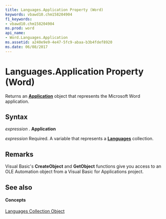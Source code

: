 ```yaml
---
title: Languages.Application Property (Word)
keywords: vbawd10.chm158204904
f1_keywords:
- vbawd10.chm158204904
ms.prod: word
api_name:
- Word.Languages.Application
ms.assetid: a240e9e9-4e47-5fc9-abaa-b3b4fdef8920
ms.date: 06/08/2017
---
```



# Languages.Application Property (Word)

Returns an  **[Application](Word.Application.md)** object that represents the Microsoft Word application.


## Syntax

 _expression_ . **Application**

 _expression_ Required. A variable that represents a **[Languages](Word.languages.md)** collection.


## Remarks

Visual Basic's  **CreateObject** and **GetObject** functions give you access to an OLE Automation object from a Visual Basic for Applications project.


## See also


#### Concepts


[Languages Collection Object](Word.languages.md)

